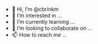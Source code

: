 - 👋 Hi, I’m @cbrinkm
- 👀 I’m interested in ...
- 🌱 I’m currently learning ...
- 💞️ I’m looking to collaborate on ...
- 📫 How to reach me ...

<!---
cbrinkm/cbrinkm is a ✨ special ✨ repository because its `README.md` (this file) appears on your GitHub profile.
You can click the Preview link to take a look at your changes.
--->
